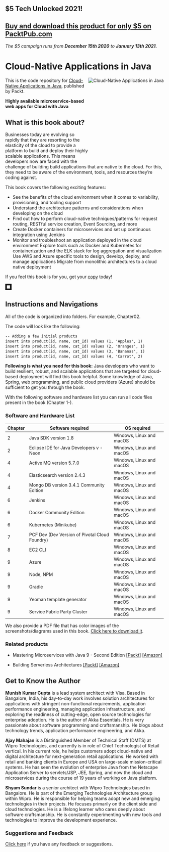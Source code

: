 ## $5 Tech Unlocked 2021!
[Buy and download this product for only $5 on PacktPub.com](https://www.packtpub.com/)
-----
*The $5 campaign         runs from __December 15th 2020__ to __January 13th 2021.__*

# Cloud-Native Applications in Java

<a href="https://www.packtpub.com/application-development/cloud-native-applications-java?utm_source=github&utm_medium=repository&utm_campaign=9781787124349 "><img src="https://dz13w8afd47il.cloudfront.net/sites/default/files/imagecache/ppv4_main_book_cover/B06088_cover.png" alt="Cloud-Native Applications in Java" height="256px" align="right"></a>

This is the code repository for [Cloud-Native Applications in Java](https://www.packtpub.com/application-development/cloud-native-applications-java?utm_source=github&utm_medium=repository&utm_campaign=9781787124349), published by Packt.

**Highly available microservice-based web apps for Cloud with Java**

## What is this book about?
Businesses today are evolving so rapidly that they are resorting to the elasticity of the cloud to provide a platform to build and deploy their highly scalable applications. This means developers now are faced with the challenge of building build applications that are native to the cloud. For this, they need to be aware of the environment, tools, and resources they’re coding against.

This book covers the following exciting features:
* See the benefits of the cloud environment when it comes to variability, provisioning, and tooling support 
* Understand the architecture patterns and considerations when developing on the cloud 
* Find out how to perform cloud-native techniques/patterns for request routing, RESTful service creation, Event Sourcing, and more 
* Create Docker containers for microservices and set up continuous integration using Jenkins 
* Monitor and troubleshoot an application deployed in the cloud environment 
Explore tools such as Docker and Kubernetes for containerization and the ELK stack for log aggregation and visualization 
Use AWS and Azure specific tools to design, develop, deploy, and manage applications 
Migrate from monolithic architectures to a cloud native deployment 

If you feel this book is for you, get your [copy](https://www.amazon.com/dp/1789531209) today!

<a href="https://www.packtpub.com/?utm_source=github&utm_medium=banner&utm_campaign=GitHubBanner"><img src="https://raw.githubusercontent.com/PacktPublishing/GitHub/master/GitHub.png" 
alt="https://www.packtpub.com/" border="5" /></a>

## Instructions and Navigations
All of the code is organized into folders. For example, Chapter02.

The code will look like the following:
```
-- Adding a few initial products
insert into product(id, name, cat_Id) values (1, 'Apples', 1) 
insert into product(id, name, cat_Id) values (2, 'Oranges', 1) 
insert into product(id, name, cat_Id) values (3, 'Bananas', 1) 
insert into product(id, name, cat_Id) values (4, 'Carrot', 2) 
```

**Following is what you need for this book:**
Java developers who want to build resilient, robust, and scalable applications that are targeted for cloud-based deployment will find this book helpful. Some knowledge of Java, Spring, web programming, and public cloud providers (Azure) should be sufficient to get you through the book.

With the following software and hardware list you can run all code files present in the book (Chapter 1-).
### Software and Hardware List
| Chapter | Software required | OS required |
| -------- | ------------------------------------ | ----------------------------------- |
| 2 | Java SDK version 1.8 | Windows, Linux and macOS |
| 2 | Eclipse IDE for Java Developers v - Neon | Windows, Linux and macOS |
| 4 | Active MQ version 5.7.0 | Windows, Linux and macOS |
| 4 | Elasticsearch version 2.4.3 | Windows, Linux and macOS |
| 4 | Mongo DB version 3.4.1 Community Edition | Windows, Linux and macOS |
| 6 | Jenkins | Windows, Linux and macOS |
| 6 | Docker Community Edition | Windows, Linux and macOS |
| 6 | Kubernetes (Minikube) | Windows, Linux and macOS |
| 7 | PCF Dev (Dev Version of Pivotal Cloud Foundry) | Windows, Linux and macOS |
| 8 | EC2 CLI | Windows, Linux and macOS |
| 9 | Azure | Windows, Linux and macOS |
| 9 | Node, NPM | Windows, Linux and macOS |
| 9 | Gradle | Windows, Linux and macOS |
| 9 | Yeoman template generator | Windows, Linux and macOS |
| 9 | Service Fabric Party Cluster | Windows, Linux and macOS |


We also provide a PDF file that has color images of the screenshots/diagrams used in this book. [Click here to download it](https://www.packtpub.com/sites/default/files/downloads/CloudNativeApplicationsinJavawithAzure_ColorImages.pdf).

### Related products
* Mastering Microservices with Java 9 - Second Edition [[Packt]](https://www.packtpub.com/application-development/mastering-microservices-java-9-second-edition?utm_source=github&utm_medium=repository&utm_campaign=9781787281448) [[Amazon]](https://www.amazon.com/dp/B07813TPH2)

* Building Serverless Architectures [[Packt]](https://www.packtpub.com/application-development/building-serverless-architectures?utm_source=github&utm_medium=repository&utm_campaign=9781787129191) [[Amazon]](https://www.amazon.com/dp/B01LPRN1OI)

## Get to Know the Author
**Munish Kumar Gupta**
is a lead system architect with Visa. Based in Bangalore, India, his day-to-day work involves solution architectures for applications with stringent non-functional requirements, application performance engineering, managing application infrastructure, and exploring the readiness of cutting-edge, open source technologies for enterprise adoption. He is the author of Akka Essentials. He is very passionate about software programming and craftsmanship. He blogs about technology trends, application performance engineering, and Akka.

**Ajay Mahajan**
is a Distinguished Member of Technical Staff (DMTS) at Wipro Technologies, and currently is in role of Chief Technologist of Retail vertical. In his current role, he helps customers adopt cloud-native and digital architecture for next-generation retail applications. He worked with retail and banking clients in Europe and USA on large-scale mission-critical systems. He has seen the evolution of enterprise Java from the Netscape Application Server to servlets/JSP, JEE, Spring, and now the cloud and microservices during the course of 19 years of working on Java platform.

**Shyam Sundar**
is a senior architect with Wipro Technologies based in Bangalore. He is part of the Emerging Technologies Architecture group within Wipro. He is responsible for helping teams adopt new and emerging technologies in their projects. He focuses primarily on the client side and cloud technologies. He is a lifelong learner who cares deeply about software craftsmanship. He is constantly experimenting with new tools and technologies to improve the development experience.

### Suggestions and Feedback
[Click here](https://docs.google.com/forms/d/e/1FAIpQLSdy7dATC6QmEL81FIUuymZ0Wy9vH1jHkvpY57OiMeKGqib_Ow/viewform) if you have any feedback or suggestions.
